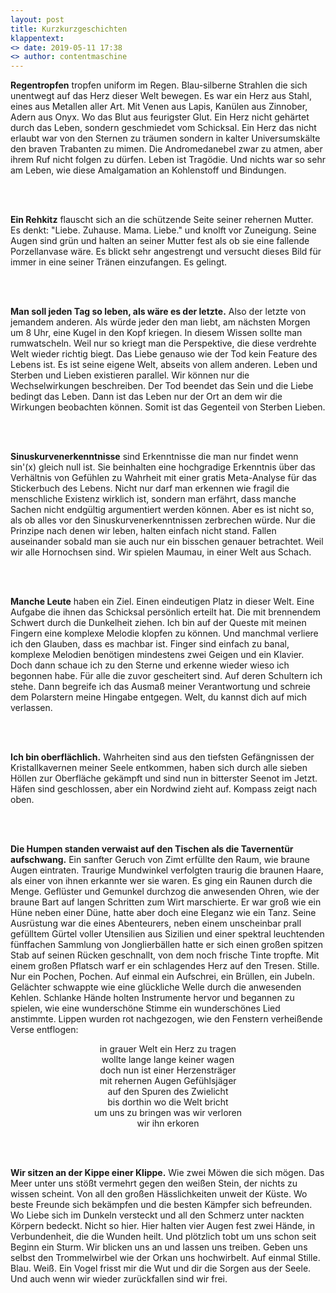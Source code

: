 ```yaml
---
layout: post
title: Kurzkurzgeschichten 
klappentext:
<> date: 2019-05-11 17:38
<> author: contentmaschine
---
```


<p align="justify"> 

<b>Regentropfen</b>
tropfen uniform im Regen. Blau-silberne Strahlen die sich unentwegt auf das Herz dieser Welt bewegen. Es war ein Herz aus Stahl, eines aus Metallen aller Art. Mit Venen aus Lapis, Kanülen aus Zinnober, Adern aus Onyx. Wo das Blut aus feurigster Glut. Ein Herz nicht gehärtet durch das Leben, sondern geschmiedet vom Schicksal. Ein Herz das nicht erlaubt war von den Sternen zu träumen sondern in kalter Universumskälte den braven Trabanten zu mimen. Die Andromedanebel zwar zu atmen, aber ihrem Ruf nicht folgen zu dürfen. Leben ist Tragödie. Und nichts war so sehr am Leben, wie diese Amalgamation an Kohlenstoff und Bindungen.

<br><br>

<b>Ein Rehkitz</b>
flauscht sich an die schützende Seite seiner rehernen Mutter. Es denkt: "Liebe. Zuhause. Mama. Liebe." und knolft vor Zuneigung. Seine Augen sind grün und halten an seiner Mutter fest als ob sie eine fallende Porzellanvase wäre. Es blickt sehr angestrengt und versucht dieses Bild für immer in eine seiner Tränen einzufangen. Es gelingt.

<br><br>

<b>Man soll jeden Tag so leben, als wäre es der letzte.</b> 
Also der letzte von jemandem anderen. Als würde jeder den man liebt, am nächsten Morgen um 8 Uhr, eine Kugel in den Kopf kriegen. In diesem Wissen sollte man rumwatscheln. Weil nur so kriegt man die Perspektive, die diese verdrehte Welt wieder richtig biegt. Das Liebe genauso wie der Tod kein Feature des Lebens ist. Es ist seine eigene Welt, abseits von allem anderen. Leben und Sterben und Lieben existieren parallel. Wir können nur die Wechselwirkungen beschreiben. Der Tod beendet das Sein und die Liebe bedingt das Leben. Dann ist das Leben nur der Ort an dem wir die Wirkungen beobachten können. Somit ist das Gegenteil von Sterben Lieben.

<br><br>

<b>Sinuskurvenerkenntnisse</b>
sind Erkenntnisse die man nur findet wenn sin'(x) gleich null ist. Sie beinhalten eine hochgradige Erkenntnis über das Verhältnis von Gefühlen zu Wahrheit mit einer gratis Meta-Analyse für das Stickerbuch des Lebens. Nicht nur darf man erkennen wie fragil die menschliche Existenz wirklich ist, sondern man erfährt, dass manche Sachen nicht endgültig argumentiert werden können. Aber es ist nicht so, als ob alles vor den Sinuskurvenerkenntnissen zerbrechen würde. Nur die Prinzipe nach denen wir leben, halten einfach nicht stand. Fallen auseinander sobald man sie auch nur ein bisschen genauer betrachtet. Weil wir alle Hornochsen sind. Wir spielen Maumau, in einer Welt aus Schach. 

<br><br>

<b>Manche Leute</b>
haben ein Ziel. Einen eindeutigen Platz in dieser Welt. Eine Aufgabe die ihnen das Schicksal persönlich erteilt hat. Die mit brennendem Schwert durch die Dunkelheit ziehen. Ich bin auf der Queste mit meinen Fingern eine komplexe Melodie klopfen zu können. Und manchmal verliere ich den Glauben, dass es machbar ist. Finger sind einfach zu banal, komplexe Melodien benötigen mindestens zwei Geigen und ein Klavier. Doch dann schaue ich zu den Sterne und erkenne wieder wieso ich begonnen habe. Für alle die zuvor gescheitert sind. Auf deren Schultern ich stehe. Dann begreife ich das Ausmaß meiner Verantwortung und schreie dem Polarstern meine Hingabe entgegen. Welt, du kannst dich auf mich verlassen.

<br><br>

<b>Ich bin oberflächlich.</b> Wahrheiten sind aus den tiefsten Gefängnissen der Kristallkavernen meiner Seele entkommen, haben sich durch alle sieben Höllen zur Oberfläche gekämpft und sind nun in bitterster Seenot im Jetzt. Häfen sind geschlossen, aber ein Nordwind zieht auf. Kompass zeigt nach oben. 

<br><br>

<b>Die Humpen standen verwaist auf den Tischen als die Tavernentür aufschwang.</b> Ein sanfter Geruch von Zimt erfüllte den Raum, wie braune Augen eintraten. Traurige Mundwinkel verfolgten traurig die braunen Haare, als einer von ihnen erkannte wer sie waren. Es ging ein Raunen durch die Menge. Geflüster und Gemunkel durchzog die anwesenden Ohren, wie der braune Bart auf langen Schritten zum Wirt marschierte. Er war groß wie ein Hüne neben einer Düne, hatte aber doch eine Eleganz wie ein Tanz. Seine Ausrüstung war die eines Abenteurers, neben einem unscheinbar prall gefülltem Gürtel voller Utensilien aus Sizilien und einer spektral leuchtenden fünffachen Sammlung von Jonglierbällen hatte er sich einen großen spitzen Stab auf seinen Rücken geschnallt, von dem noch frische Tinte tropfte. Mit einem großen Pflatsch warf er ein schlagendes Herz auf den Tresen. Stille. Nur ein Pochen, Pochen. Auf einmal ein Aufschrei, ein Brüllen, ein Jubeln. Gelächter schwappte wie eine glückliche Welle durch die anwesenden Kehlen. Schlanke Hände holten Instrumente hervor und begannen zu spielen, wie eine wunderschöne Stimme ein wunderschönes Lied anstimmte. Lippen wurden rot nachgezogen, wie den Fenstern verheißende Verse entflogen: 
<br>
<div style="text-align: center">
in grauer Welt ein Herz zu tragen <br>
wollte lange lange keiner wagen <br>
doch nun ist einer Herzensträger <br>
mit rehernen Augen Gefühlsjäger <br>
auf den Spuren des Zwielicht <br>
bis dorthin wo die Welt bricht <br>
um uns zu bringen was wir verloren <br>
wir ihn erkoren
</div>

<br><br>

<b>Wir sitzen an der Kippe einer Klippe.</b>
Wie zwei Möwen die sich mögen. Das Meer unter uns stößt vermehrt gegen den weißen Stein, der nichts zu wissen scheint. Von all den großen Hässlichkeiten unweit der Küste. Wo beste Freunde sich bekämpfen und die besten Kämpfer sich befreunden. Wo Liebe sich im Dunkeln versteckt und all den Schmerz unter nackten Körpern bedeckt. Nicht so hier. Hier halten vier Augen fest zwei Hände, in Verbundenheit, die die Wunden heilt. Und plötzlich tobt um uns schon seit Beginn ein Sturm. Wir blicken uns an und lassen uns treiben. Geben uns selbst den Trommelwirbel wie der Orkan uns hochwirbelt. Auf einmal Stille. Blau. Weiß. Ein Vogel frisst mir die Wut und dir die Sorgen aus der Seele. Und auch wenn wir wieder zurückfallen sind wir frei. 

</p>
